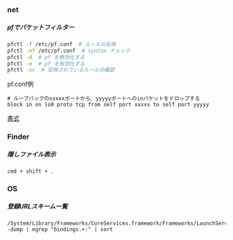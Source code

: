 ### net
##### pfでパケットフィルター

```bash
pfctl -f /etc/pf.conf  # ルールの反映
pfctl -nf /etc/pf.conf  # syntax チェック
pfctl -d  # pf を無効化する
pfctl -e  # pf を有効化する
pfctl -sr  # 反映されているルールの確認
```

pf.conf例
```
# ループバックのxxxxxポートから、yyyyyポートへのinパケットをドロップする
block in on lo0 proto tcp from self port xxxxx to self port yyyyy
```

[書式](https://man.openbsd.org/pf.conf)


### Finder
##### 隠しファイル表示
`cmd + shift + .`

### OS
##### 登録URLスキーム一覧

```
/System/Library/Frameworks/CoreServices.framework/Frameworks/LaunchServices.framework/Support/lsregister -dump | egrep "bindings.+:" | sort
```
